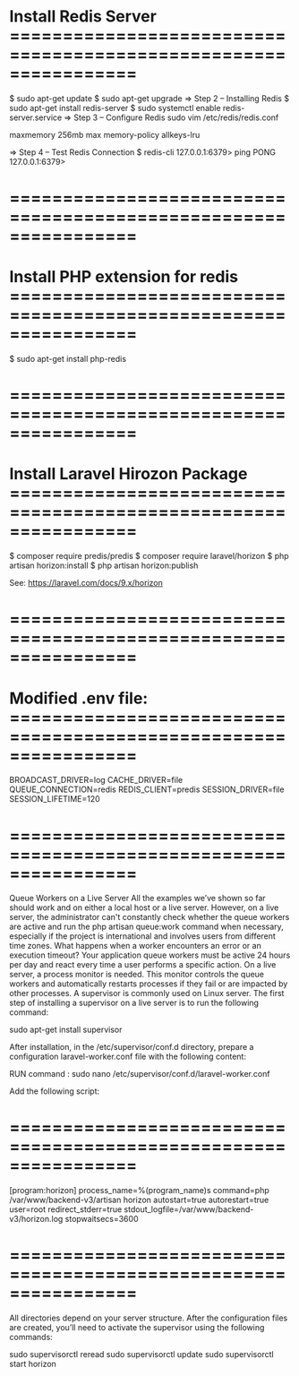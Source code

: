 # Install Redis Server ================================================================
$ sudo apt-get update 
$ sudo apt-get upgrade
=> Step 2 – Installing Redis
$ sudo apt-get install redis-server
$ sudo systemctl enable redis-server.service
=> Step 3 – Configure Redis
sudo vim /etc/redis/redis.conf

maxmemory 256mb max
memory-policy allkeys-lru

=> Step 4 – Test Redis Connection
$ redis-cli
127.0.0.1:6379> ping PONG 127.0.0.1:6379>
# ================================================================


# Install PHP extension for redis ================================================================
$ sudo apt-get install php-redis
# ================================================================

# Install Laravel Hirozon Package ================================================================
$ composer require predis/predis
$ composer require laravel/horizon
$ php artisan horizon:install
$ php artisan horizon:publish

See: https://laravel.com/docs/9.x/horizon

# ================================================================

# Modified .env file: ================================================================

BROADCAST_DRIVER=log
CACHE_DRIVER=file
QUEUE_CONNECTION=redis
REDIS_CLIENT=predis
SESSION_DRIVER=file
SESSION_LIFETIME=120
# ================================================================

Queue Workers on a Live Server
All the examples we’ve shown so far should work and on either a local host or a live server. However, on a live server, the administrator can't constantly check whether the queue workers are active and run the php artisan queue:work command when necessary, especially if the project is international and involves users from different time zones. What happens when a worker encounters an error or an execution timeout? Your application queue workers must be active 24 hours per day and react every time a user performs a specific action. On a live server, a process monitor is needed. This monitor controls the queue workers and automatically restarts processes if they fail or are impacted by other processes. A supervisor is commonly used on Linux server. The first step of installing a supervisor on a live server is to run the following command:

sudo apt-get install supervisor

After installation, in the /etc/supervisor/conf.d directory, prepare a configuration laravel-worker.conf file with the following content:

RUN command : sudo nano /etc/supervisor/conf.d/laravel-worker.conf

Add the following script:
# ================================================================
[program:horizon]
process_name=%(program_name)s
command=php /var/www/backend-v3/artisan horizon
autostart=true
autorestart=true
user=root
redirect_stderr=true
stdout_logfile=/var/www/backend-v3/horizon.log
stopwaitsecs=3600
# ================================================================

All directories depend on your server structure. After the configuration files are created, you’ll need to activate the supervisor using the following commands:

sudo supervisorctl reread
sudo supervisorctl update
sudo supervisorctl start horizon